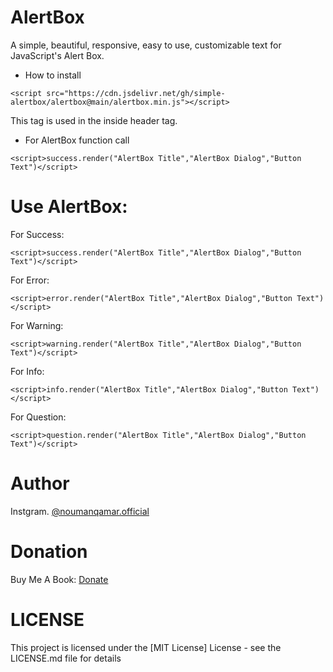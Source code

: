 # AlertBox
A simple, beautiful, responsive, easy to use, customizable text for JavaScript's Alert Box.
* How to install

```
<script src="https://cdn.jsdelivr.net/gh/simple-alertbox/alertbox@main/alertbox.min.js"></script>
```
This tag is used in the inside header tag.

* For AlertBox function call

```
<script>success.render("AlertBox Title","AlertBox Dialog","Button Text")</script>
```
# Use AlertBox:
  For Success: 
  ```
  <script>success.render("AlertBox Title","AlertBox Dialog","Button Text")</script>
  ```
  For Error:
  ```
  <script>error.render("AlertBox Title","AlertBox Dialog","Button Text")</script>
  ```
  For Warning:
  ```
  <script>warning.render("AlertBox Title","AlertBox Dialog","Button Text")</script>
  ```
  For Info:
  ```
  <script>info.render("AlertBox Title","AlertBox Dialog","Button Text")</script>
  ```
  For Question:
  ```
  <script>question.render("AlertBox Title","AlertBox Dialog","Button Text")</script>
  ```
  
 
 # Author
 Instgram. [@noumanqamar.official](https://www.instagram.com/noumanqamar.official/)
 
 # Donation
 Buy Me A Book: [Donate](https://www.buymeacoffee.com/antech)
 
 # LICENSE
 This project is licensed under the [MIT License] License - see the LICENSE.md file for details
